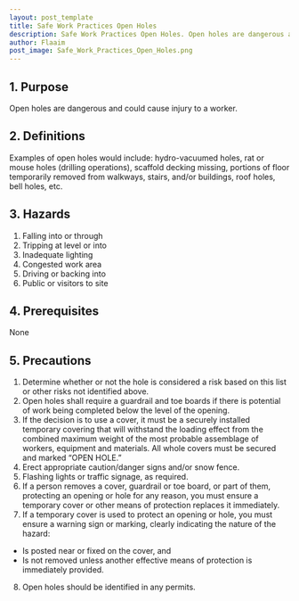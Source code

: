 ```yaml
---
layout: post_template
title: Safe Work Practices Open Holes
description: Safe Work Practices Open Holes. Open holes are dangerous and  could cause injury to a worker.
author: Flaaim
post_image: Safe_Work_Practices_Open_Holes.png
---
```


## 1.    Purpose
Open holes are dangerous and  could cause injury to a worker.
## 2.    Definitions
Examples  of open holes would include: hydro-vacuumed holes, rat or mouse holes  (drilling operations), scaffold decking missing, portions of floor  temporarily removed from walkways, stairs, and/or buildings, roof holes, bell  holes, etc.
## 3.    Hazards
1. Falling into or  through
2. Tripping at  level or into
3. Inadequate  lighting
4. Congested work  area
5. Driving or  backing into
6. Public or  visitors to site

## 4.    Prerequisites

None

## 5.    Precautions
1. Determine  whether or not the hole is considered a risk based on this list or other  risks not identified above.
2. Open  holes shall require a guardrail and toe boards if there is potential of work  being completed below the level of the opening.
3. If  the decision is to use a cover, it must be a securely installed temporary  covering that will withstand the loading effect from the combined maximum weight  of the most probable assemblage of workers, equipment and materials. All  whole covers must be secured and marked “OPEN HOLE.”
4. Erect  appropriate caution/danger signs and/or snow fence.
5. Flashing  lights or traffic signage, as required.
6. If  a person removes a cover, guardrail or toe board, or part of them, protecting  an opening or hole for any reason, you must ensure a temporary cover or other  means of protection replaces it immediately.
7. If  a temporary cover is used to protect an opening or hole, you must ensure a  warning sign or marking, clearly indicating the nature of the hazard:
- Is  posted near or fixed on the cover, and
- Is  not removed unless another effective means of protection is immediately  provided.
8. Open  holes should be identified in any permits.







